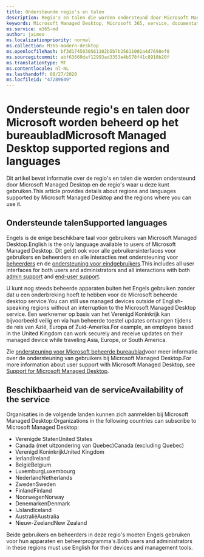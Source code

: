 ```yaml
---
title: Ondersteunde regio's en talen
description: Regio's en talen die worden ondersteund door Microsoft Managed Desktop
keywords: Microsoft Managed Desktop, Microsoft 365, service, documentatie
ms.service: m365-md
author: jaimeo
ms.localizationpriority: normal
ms.collection: M365-modern-desktop
ms.openlocfilehash: bf3d1745030561102b5b7b25611001a4d7698ef0
ms.sourcegitcommit: abf63669daf12993ad3353e4b578f41c8910b20f
ms.translationtype: MT
ms.contentlocale: nl-NL
ms.lasthandoff: 08/27/2020
ms.locfileid: "47289649"
---
```

# <a name="microsoft-managed-desktop-supported-regions-and-languages"></a><span data-ttu-id="35dc7-104">Ondersteunde regio's en talen door Microsoft worden beheerd op het bureaublad</span><span class="sxs-lookup"><span data-stu-id="35dc7-104">Microsoft Managed Desktop supported regions and languages</span></span>

<span data-ttu-id="35dc7-105">Dit artikel bevat informatie over de regio's en talen die worden ondersteund door Microsoft Managed Desktop en de regio's waar u deze kunt gebruiken.</span><span class="sxs-lookup"><span data-stu-id="35dc7-105">This article provides details about regions and languages supported by Microsoft Managed Desktop and the regions where you can use it.</span></span>

## <a name="supported-languages"></a><span data-ttu-id="35dc7-106">Ondersteunde talen</span><span class="sxs-lookup"><span data-stu-id="35dc7-106">Supported languages</span></span>

<span data-ttu-id="35dc7-107">Engels is de enige beschikbare taal voor gebruikers van Microsoft Managed Desktop.</span><span class="sxs-lookup"><span data-stu-id="35dc7-107">English is the only language available to users of Microsoft Managed Desktop.</span></span> <span data-ttu-id="35dc7-108">Dit geldt ook voor alle gebruikersinterfaces voor gebruikers en beheerders en alle interacties met ondersteuning voor [beheerders](https://docs.microsoft.com/microsoft-365/managed-desktop/working-with-managed-desktop/admin-support) en de [ondersteuning voor eindgebruikers](https://docs.microsoft.com/microsoft-365/managed-desktop/working-with-managed-desktop/end-user-support).</span><span class="sxs-lookup"><span data-stu-id="35dc7-108">This includes all user interfaces for both users and administrators and all interactions with both [admin support](https://docs.microsoft.com/microsoft-365/managed-desktop/working-with-managed-desktop/admin-support) and [end-user support](https://docs.microsoft.com/microsoft-365/managed-desktop/working-with-managed-desktop/end-user-support).</span></span>


<span data-ttu-id="35dc7-109">U kunt nog steeds beheerde apparaten buiten het Engels gebruiken zonder dat u een onderbreking hoeft te hebben voor de Microsoft beheerde desktop service.</span><span class="sxs-lookup"><span data-stu-id="35dc7-109">You can still use managed devices outside of English-speaking regions without an interruption to the Microsoft Managed Desktop service.</span></span> <span data-ttu-id="35dc7-110">Een werknemer op basis van het Verenigd Koninkrijk kan bijvoorbeeld veilig en via hun beheerde toestel updates ontvangen tijdens de reis van Azië, Europa of Zuid-Amerika.</span><span class="sxs-lookup"><span data-stu-id="35dc7-110">For example, an employee based in the United Kingdom can work securely and receive updates on their managed device while traveling Asia, Europe, or South America.</span></span> 

<span data-ttu-id="35dc7-111">Zie [ondersteuning voor Microsoft beheerde bureaublad](https://docs.microsoft.com/microsoft-365/managed-desktop/service-description/support)voor meer informatie over de ondersteuning van gebruikers bij Microsoft Managed Desktop.</span><span class="sxs-lookup"><span data-stu-id="35dc7-111">For more information about user support with Microsoft Managed Desktop, see [Support for Microsoft Managed Desktop](https://docs.microsoft.com/microsoft-365/managed-desktop/service-description/support).</span></span>

## <a name="availability-of-the-service"></a><span data-ttu-id="35dc7-112">Beschikbaarheid van de service</span><span class="sxs-lookup"><span data-stu-id="35dc7-112">Availability of the service</span></span>

<span data-ttu-id="35dc7-113">Organisaties in de volgende landen kunnen zich aanmelden bij Microsoft Managed Desktop:</span><span class="sxs-lookup"><span data-stu-id="35dc7-113">Organizations in the following countries can subscribe to Microsoft Managed Desktop:</span></span>

- <span data-ttu-id="35dc7-114">Verenigde Staten</span><span class="sxs-lookup"><span data-stu-id="35dc7-114">United States</span></span>
- <span data-ttu-id="35dc7-115">Canada (met uitzondering van Quebec)</span><span class="sxs-lookup"><span data-stu-id="35dc7-115">Canada (excluding Quebec)</span></span>
- <span data-ttu-id="35dc7-116">Verenigd Koninkrijk</span><span class="sxs-lookup"><span data-stu-id="35dc7-116">United Kingdom</span></span>
- <span data-ttu-id="35dc7-117">Ierland</span><span class="sxs-lookup"><span data-stu-id="35dc7-117">Ireland</span></span>
- <span data-ttu-id="35dc7-118">België</span><span class="sxs-lookup"><span data-stu-id="35dc7-118">Belgium</span></span>
- <span data-ttu-id="35dc7-119">Luxemburg</span><span class="sxs-lookup"><span data-stu-id="35dc7-119">Luxembourg</span></span>
- <span data-ttu-id="35dc7-120">Nederland</span><span class="sxs-lookup"><span data-stu-id="35dc7-120">Netherlands</span></span>
- <span data-ttu-id="35dc7-121">Zweden</span><span class="sxs-lookup"><span data-stu-id="35dc7-121">Sweden</span></span>
- <span data-ttu-id="35dc7-122">Finland</span><span class="sxs-lookup"><span data-stu-id="35dc7-122">Finland</span></span>
- <span data-ttu-id="35dc7-123">Noorwegen</span><span class="sxs-lookup"><span data-stu-id="35dc7-123">Norway</span></span>
- <span data-ttu-id="35dc7-124">Denemarken</span><span class="sxs-lookup"><span data-stu-id="35dc7-124">Denmark</span></span>
- <span data-ttu-id="35dc7-125">IJsland</span><span class="sxs-lookup"><span data-stu-id="35dc7-125">Iceland</span></span>
- <span data-ttu-id="35dc7-126">Australië</span><span class="sxs-lookup"><span data-stu-id="35dc7-126">Australia</span></span>
- <span data-ttu-id="35dc7-127">Nieuw-Zeeland</span><span class="sxs-lookup"><span data-stu-id="35dc7-127">New Zealand</span></span>

<span data-ttu-id="35dc7-128">Beide gebruikers en beheerders in deze regio's moeten Engels gebruiken voor hun apparaten en beheerprogramma's.</span><span class="sxs-lookup"><span data-stu-id="35dc7-128">Both users and administrators in these regions must use English for their devices and management tools.</span></span> 
